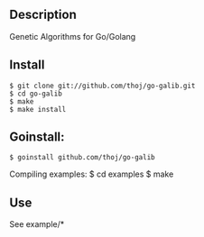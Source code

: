 Description
--------
Genetic Algorithms for Go/Golang

Install
--------
	$ git clone git://github.com/thoj/go-galib.git
	$ cd go-galib
	$ make
	$ make install

Goinstall:
--------
	$ goinstall github.com/thoj/go-galib

Compiling examples:
	$ cd examples
	$ make

Use
--------
See example/*
